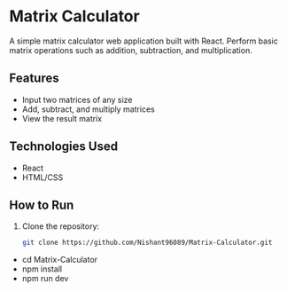 # Matrix Calculator

A simple matrix calculator web application built with React. Perform basic matrix operations such as addition, subtraction, and multiplication.

## Features

- Input two matrices of any size
- Add, subtract, and multiply matrices
- View the result matrix

## Technologies Used

- React
- HTML/CSS

## How to Run

1. Clone the repository:

   ```bash
   git clone https://github.com/Nishant96089/Matrix-Calculator.git

- cd Matrix-Calculator
- npm install
- npm run dev


